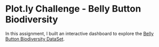 # Plot.ly Challenge - Belly Button Biodiversity

In this assignment, I built an interactive dashboard to explore the [Belly Button Biodiversity DataSet](http://robdunnlab.com/projects/belly-button-biodiversity/).
